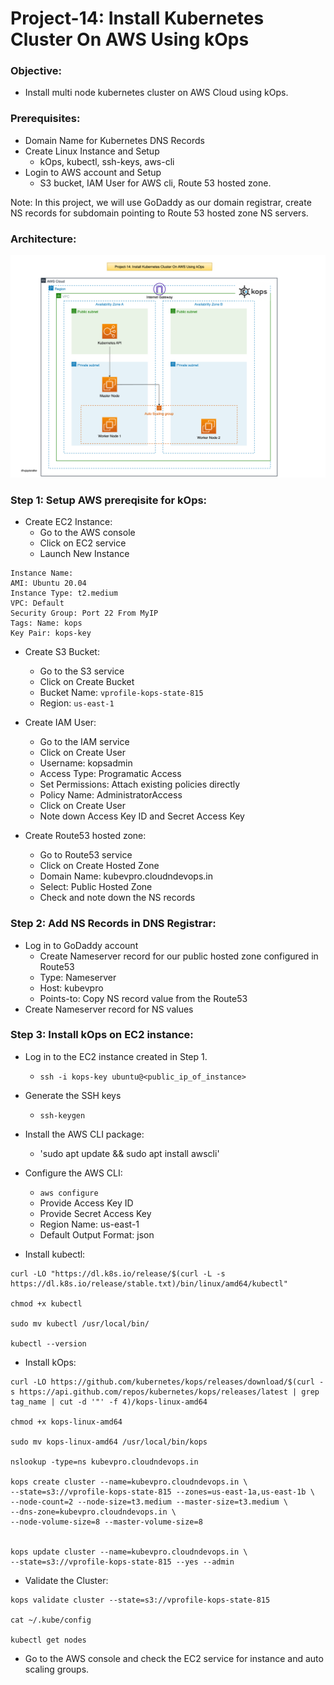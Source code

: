 # Project-14: Install Kubernetes Cluster On AWS Using kOps

### Objective:
- Install multi node kubernetes cluster on AWS Cloud using kOps.

### Prerequisites:
- Domain Name for Kubernetes DNS Records
- Create Linux Instance and Setup
  - kOps, kubectl, ssh-keys, aws-cli
- Login to AWS account and Setup
  - S3 bucket, IAM User for AWS cli, Route 53 hosted zone.

Note: In this project, we will use GoDaddy as our domain registrar, create NS records for subdomain pointing to Route 53 hosted zone NS servers.


### Architecture:

![GitHub Light](./snaps/pro-14-kops-aws.drawio2.png)


### Step 1: Setup AWS prereqisite for kOps:

- Create EC2 Instance:
  - Go to the AWS console
  - Click on EC2 service 
  - Launch New Instance
```
Instance Name: 
AMI: Ubuntu 20.04 
Instance Type: t2.medium
VPC: Default 
Security Group: Port 22 From MyIP 
Tags: Name: kops
Key Pair: kops-key 
```

- Create S3 Bucket:
  - Go to the S3 service 
  - Click on Create Bucket
  - Bucket Name: `vprofile-kops-state-815`
  - Region: `us-east-1`


- Create IAM User: 
  - Go to the IAM service 
  - Click on Create User
  - Username: kopsadmin
  - Access Type: Programatic Access
  - Set Permissions: Attach existing policies directly
  - Policy Name: AdministratorAccess
  - Click on Create User
  - Note down Access Key ID and Secret Access Key 

- Create Route53 hosted zone:
  - Go to Route53 service
  - Click on Create Hosted Zone 
  - Domain Name: kubevpro.cloudndevops.in
  - Select: Public Hosted Zone 
  - Check and note down the NS records 


### Step 2: Add NS Records in DNS Registrar:
- Log in to GoDaddy account 
  - Create Nameserver record for our public hosted zone configured in Route53 
  - Type: Nameserver
  - Host: kubevpro
  - Points-to: Copy NS record value from the Route53 
- Create Nameserver record for NS values 


### Step 3: Install kOps on EC2 instance:
- Log in to the EC2 instance created in Step 1.
  - `ssh -i kops-key ubuntu@<public_ip_of_instance>`

- Generate the SSH keys 
  - `ssh-keygen`

- Install the AWS CLI package:
  - 'sudo apt update && sudo apt install awscli'

- Configure the AWS CLI:
  - `aws configure`
  - Provide Access Key ID
  - Provide Secret Access Key
  - Region Name: us-east-1
  - Default Output Format: json 

- Install kubectl:
```
curl -LO "https://dl.k8s.io/release/$(curl -L -s https://dl.k8s.io/release/stable.txt)/bin/linux/amd64/kubectl"

chmod +x kubectl

sudo mv kubectl /usr/local/bin/

kubectl --version
```


- Install kOps:

```
curl -LO https://github.com/kubernetes/kops/releases/download/$(curl -s https://api.github.com/repos/kubernetes/kops/releases/latest | grep tag_name | cut -d '"' -f 4)/kops-linux-amd64

chmod +x kops-linux-amd64

sudo mv kops-linux-amd64 /usr/local/bin/kops

nslookup -type=ns kubevpro.cloudndevops.in

kops create cluster --name=kubevpro.cloudndevops.in \
--state=s3://vprofile-kops-state-815 --zones=us-east-1a,us-east-1b \
--node-count=2 --node-size=t3.medium --master-size=t3.medium \
--dns-zone=kubevpro.cloudndevops.in \
--node-volume-size=8 --master-volume-size=8 


kops update cluster --name=kubevpro.cloudndevops.in \
--state=s3://vprofile-kops-state-815 --yes --admin 
```

- Validate the Cluster:
```
kops validate cluster --state=s3://vprofile-kops-state-815

cat ~/.kube/config 

kubectl get nodes
```

- Go to the AWS console and check the EC2 service for instance and auto scaling groups.
